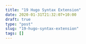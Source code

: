 ```yaml
---
title: "19 Hugo Syntax Extension"
date: 2020-01-31T21:32:07+10:00
draft: true
type: "post"
slug: "19-hugo-syntax-extension"
tags: []
---
```




<!--more-->  

